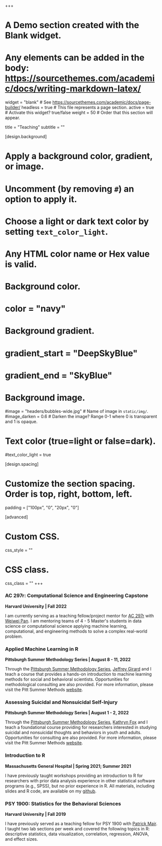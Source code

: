 +++
# A Demo section created with the Blank widget.
# Any elements can be added in the body: https://sourcethemes.com/academic/docs/writing-markdown-latex/

widget = "blank"  # See https://sourcethemes.com/academic/docs/page-builder/
headless = true  # This file represents a page section.
active = true  # Activate this widget? true/false
weight = 50  # Order that this section will appear.

title = "Teaching"
subtitle = ""

[design.background]
  # Apply a background color, gradient, or image.
  #   Uncomment (by removing `#`) an option to apply it.
  #   Choose a light or dark text color by setting `text_color_light`.
  #   Any HTML color name or Hex value is valid.

  # Background color.
  # color = "navy"
  
  # Background gradient.
  # gradient_start = "DeepSkyBlue"
  # gradient_end = "SkyBlue"
  
  # Background image.
  #image = "headers/bubbles-wide.jpg"  # Name of image in `static/img/`.
  #image_darken = 0.6  # Darken the image? Range 0-1 where 0 is transparent and 1 is opaque.

  # Text color (true=light or false=dark).
  #text_color_light = true

[design.spacing]
  # Customize the section spacing. Order is top, right, bottom, left.
  padding = ["100px", "0", "20px", "0"]

[advanced]
 # Custom CSS. 
 css_style = ""
 
 # CSS class.
 css_class = ""
+++


### **AC 297r: Computational Science and Engineering Capstone**
**Harvard University | Fall 2022**

I am currently serving as a teaching fellow/project mentor for [AC 297r](https://www.capstone.iacs.seas.harvard.edu/) with [Weiwei Pan](https://onefishy.github.io/). I am mentoring teams of 4 - 5 Master's students in data science or computational science applying machine learning, computational, and engineering methods to solve a complex real-world problem. 

### **Applied Machine Learning in R** 
**Pittsburgh Summer Methodology Series | August 8 - 11, 2022**

Through the [Pittsburgh Summer Methodology Series](https://www.pittmethods.com/), [Jeffrey Girard](https://jmgirard.com/) and I teach a course that provides a hands-on introduction to machine learning methods for social and behavioral scientists. Opportunities for methodological consulting are also provided. For more information, please visit the Pitt Summer Methods [website](https://www.pittmethods.com/applied-ml).

### **Assessing Suicidal and Nonsuicidal Self-Injury** 
**Pittsburgh Summer Methodology Series | August 1 - 2, 2022**

Through the [Pittsburgh Summer Methodology Series](https://www.pittmethods.com/), [Kathryn Fox](https://operations.du.edu/about/faculty-directory/kathryn-r-fox) and I teach a foundational course providing for researchers interested in studying suicidal and nonsuicidal thoughts and behaviors in youth and adults. Opportunities for consulting are also provided. For more information, please visit the Pitt Summer Methods [website](https://www.pittmethods.com/suicide).

### **Introduction to R**
**Massachusetts General Hospital | Spring 2021; Summer 2021**

I have previously taught workshops providing an introduction to R for researchers with prior data analysis experience in other statistical software programs (e.g., SPSS), but no prior experience in R. All materials, including slides and R code, are available on my [github](https://github.com/ShirleyBWang/R_workshop_mgh).

### **PSY 1900: Statistics for the Behavioral Sciences**
**Harvard University | Fall 2019**

I have previously served as a teaching fellow for PSY 1900 with [Patrick Mair](https://psychology.fas.harvard.edu/people/patrick-mair). I taught two lab sections per week and covered the following topics in R: descriptive statistics, data visualization, correlation, regression, ANOVA, and effect sizes.   
